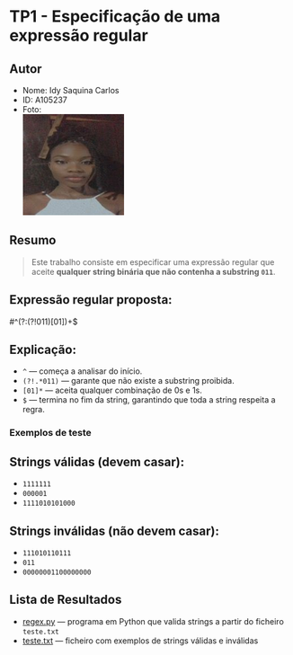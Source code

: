 # TP1 - Especificação de uma expressão regular

## Autor
- Nome: Idy Saquina Carlos
- ID: A105237
- Foto:  
  ![Minha Foto](minhafoto.jpg)  

## Resumo
> Este trabalho consiste em especificar uma expressão regular que aceite **qualquer string binária que não contenha a substring `011`**.

## Expressão regular proposta:
#^(?:(?!011)[01])+$  

## Explicação:
- `^` — começa a analisar do início.
- `(?!.*011)` — garante que não existe a substring proibida.  
- `[01]*` — aceita qualquer combinação de 0s e 1s.  
- `$` — termina no fim da string, garantindo que toda a string respeita a regra. 


### Exemplos de teste

## Strings válidas (devem casar):
- `1111111`
- `000001`
- `1111010101000`

## Strings inválidas (não devem casar):
- `111010110111`
- `011`
- `00000001100000000`

## Lista de Resultados
- [regex.py](regex.py) — programa em Python que valida strings a partir do ficheiro `teste.txt`
- [teste.txt](teste.txt) — ficheiro com exemplos de strings válidas e inválidas
